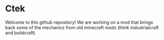 # Ctek
Welcome to this github repository! We are working on a mod that brings back some of the mechanics from old minecraft mods (think industrialcraft and buildcraft)
